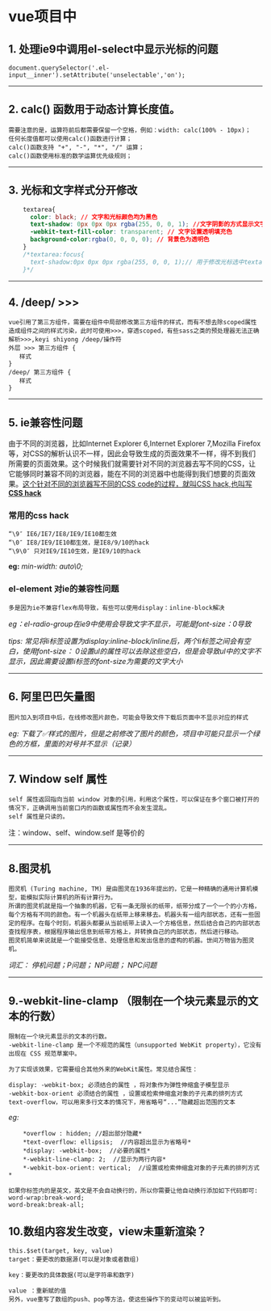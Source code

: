 
# vue项目中

## 1.  处理ie9中调用el-select中显示光标的问题

    document.querySelector('.el-input__inner').setAttribute('unselectable','on');

***

## 2. calc() 函数用于动态计算长度值。

    需要注意的是，运算符前后都需要保留一个空格，例如：width: calc(100% - 10px)；
    任何长度值都可以使用calc()函数进行计算；
    calc()函数支持 "+", "-", "*", "/" 运算；
    calc()函数使用标准的数学运算优先级规则； 
***
## 3. 光标和文字样式分开修改

```css
    textarea{
      color: black; // 文字和光标颜色均为黑色
      text-shadow: 0px 0px 0px rgba(255, 0, 0, 1); //文字阴影的方式显示文字内容，为红色，光标未选中textarea时的样式
      -webkit-text-fill-color: transparent; // 文字设置透明填充色
      background-color:rgba(0, 0, 0, 0); // 背景色为透明色
    }
    /*textarea:focus{
      text-shadow:0px 0px 0px rgba(255, 0, 0, 1);// 用于修改光标选中textarea时的文字颜色显示
    }*/
```
***

## 4. /deep/  >>>  

    vue引用了第三方组件，需要在组件中局部修改第三方组件的样式，而有不想去除scoped属性造成组件之间的样式污染，此时可使用>>>，穿透scoped，有些sass之类的预处理器无法正确解析>>>,keyi shiyong /deep/操作符
    外层 >>> 第三方组件 {
       样式
    }
    /deep/ 第三方组件 {
       样式
    }
***

## 5. ie兼容性问题

  由于不同的浏览器，比如Internet Explorer 6,Internet Explorer 7,Mozilla Firefox等，对CSS的解析认识不一样，因此会导致生成的页面效果不一样，得不到我们所需要的页面效果。这个时候我们就需要针对不同的浏览器去写不同的CSS，让它能够同时兼容不同的浏览器，能在不同的浏览器中也能得到我们想要的页面效果。<u>这个针对不同的浏览器写不同的CSS code的过程，就叫CSS hack,也叫写**CSS hack**</u>

### 常用的css hack

    “\9″ IE6/IE7/IE8/IE9/IE10都生效
    “\0″ IE8/IE9/IE10都生效，是IE8/9/10的hack
    “\9\0″ 只对IE9/IE10生效，是IE9/10的hack
  **eg:** *min-width: auto\0;*

### el-element 对ie的兼容性问题

    多是因为ie不兼容flex布局导致，有些可以使用display：inline-block解决

  _eg：el-radio-group在ie9中使用会导致文字不显示，可能是font-size：0导致_

  *tips: 常见将li标签设置为display:inline-block/inline后，两个li标签之间会有空白，使用font-size： 0设置ul的属性可以去除这些空白，但是会导致ul中的文字不显示，因此需要设置li标签的font-size为需要的文字大小*
***

## 6. 阿里巴巴矢量图

    图片加入到项目中后，在线修改图片颜色，可能会导致文件下载后页面中不显示对应的样式

  *eg: 下载了✅样式的图片，但是之前修改了图片的颜色，项目中可能只显示一个绿色的方框，里面的对号并不显示（记录）*
***

## 7. Window self 属性
    
    self 属性返回指向当前 window 对象的引用，利用这个属性，可以保证在多个窗口被打开的情况下，正确调用当前窗口内的函数或属性而不会发生混乱。
    self 属性是只读的。
  注：window、self、window.self 是等价的
***

## 8.图灵机
    图灵机 (Turing machine, TM) 是由图灵在1936年提出的，它是一种精确的通用计算机模型，能模拟实际计算机的所有计算行为。
    所谓的图灵机就是指一个抽象的机器，它有一条无限长的纸带，纸带分成了一个一个的小方格，每个方格有不同的颜色。有一个机器头在纸带上移来移去。机器头有一组内部状态，还有一些固定的程序。在每个时刻，机器头都要从当前纸带上读入一个方格信息，然后结合自己的内部状态查找程序表，根据程序输出信息到纸带方格上，并转换自己的内部状态，然后进行移动。
    图灵机简单来说就是一个能接受信息、处理信息和发出信息的虚构的机器。世间万物皆为图灵机。
*词汇： 停机问题；P问题； NP问题； NPC问题*
***

## 9.-webkit-line-clamp （限制在一个块元素显示的文本的行数）
    限制在一个块元素显示的文本的行数。
    -webkit-line-clamp 是一个不规范的属性（unsupported WebKit property），它没有出现在 CSS 规范草案中。

    为了实现该效果，它需要组合其他外来的WebKit属性。常见结合属性：

    display: -webkit-box; 必须结合的属性 ，将对象作为弹性伸缩盒子模型显示
    -webkit-box-orient 必须结合的属性 ，设置或检索伸缩盒对象的子元素的排列方式
    text-overflow，可以用来多行文本的情况下，用省略号“...”隐藏超出范围的文本

  *eg:*
  ```
      *overflow : hidden; //超出部分隐藏*   
      *text-overflow: ellipsis;  //内容超出显示为省略号*    
      *display: -webkit-box;  //必要的属性*   
      *-webkit-line-clamp: 2;  //显示为两行内容*    
      *-webkit-box-orient: vertical;  //设置或检索伸缩盒对象的子元素的排列方式*     
  ```
    如果你标签内的是英文，英文是不会自动换行的，所以你需要让他自动换行添加如下代码即可:
    word-wrap:break-word;
    word-break:break-all;

## 10.数组内容发生改变，view未重新渲染？
    this.$set(target, key, value)
    target：要更改的数据源(可以是对象或者数组)

    key：要更改的具体数据(可以是字符串和数字)

    value ：重新赋的值
    另外，vue重写了数组的push、pop等方法，使这些操作下的变动可以被监听到。
